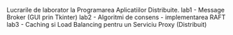 Lucrarile de laborator la Programarea Aplicatiilor Distribuite.
lab1 - Message Broker (GUI prin Tkinter)
lab2 - Algoritmi de consens - implementarea RAFT
lab3 - Caching si Load Balancing pentru un Serviciu Proxy (Distribuit)
